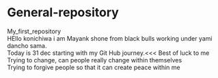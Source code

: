 # General-repository
My_first_repository
<br>
HEllo konichiwa i am Mayank shone from black bulls working under yami dancho sama.
<br>
Today is 31 dec starting with my Git Hub journey.<<< Best of luck to me 
<br>
Trying to change, can people really change within themselves 
<br>
Trying to forgive people so that it can create peace within me 

